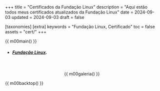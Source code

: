 +++
title = "Certificados da Fundação Linux"
description = "Aqui estão todos meus certificados atualizados da Fundação Linux"
date = 2024-09-03
updated = 2024-09-03
draft = false

[taxonomies]
[extra]
keywords = "Fundação Linux, Certificado"
toc = false
assets = "cert/"
+++

{{ m00main() }}

- ##### [Fundação Linux](https://trainingportal.linuxfoundation.org/).

<br>
<div style="text-align: center;">

{{ m00galeria() }}

</div>

{{ m00backtop() }}

